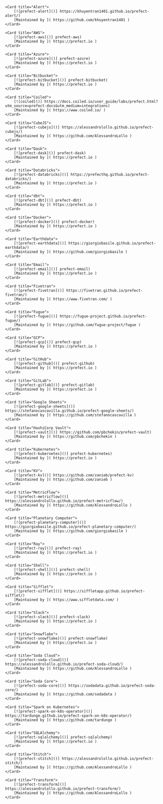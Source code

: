 
<!-- The code below is a jinja2 template that will be rendered by create_integrations_cards.py -->
<CardGroup cols={4}  className="text-center">

    <Card title="Alert">
        [![prefect-alert]()] https://khuyentran1401.github.io/prefect-alert/)
        [Maintained by ]( https://github.com/khuyentran1401 )
    </Card>

    <Card title="AWS">
        [![prefect-aws]()] prefect-aws)
        [Maintained by ]( https://prefect.io )
    </Card>

    <Card title="Azure">
        [![prefect-azure]()] prefect-azure)
        [Maintained by ]( https://prefect.io )
    </Card>

    <Card title="Bitbucket">
        [![prefect-bitbucket]()] prefect-bitbucket)
        [Maintained by ]( https://prefect.io )
    </Card>

    <Card title="Coiled">
        [![coiled]()] https://docs.coiled.io/user_guide/labs/prefect.html?utm_source=prefect-docs&utm_medium=integrations)
        [Maintained by ]( https://www.coiled.io/ )
    </Card>

    <Card title="CubeJS">
        [![prefect-cubejs]()] https://alessandrolollo.github.io/prefect-cubejs/)
        [Maintained by ]( https://github.com/AlessandroLollo )
    </Card>

    <Card title="Dask">
        [![prefect-dask]()] prefect-dask)
        [Maintained by ]( https://prefect.io )
    </Card>

    <Card title="Databricks">
        [![prefect-databricks]()] https://prefecthq.github.io/prefect-databricks/)
        [Maintained by ]( https://prefect.io )
    </Card>

    <Card title="dbt">
        [![prefect-dbt]()] prefect-dbt)
        [Maintained by ]( https://prefect.io )
    </Card>

    <Card title="Docker">
        [![prefect-docker]()] prefect-docker)
        [Maintained by ]( https://prefect.io )
    </Card>

    <Card title="Earthdata">
        [![prefect-earthdata]()] https://giorgiobasile.github.io/prefect-earthdata/)
        [Maintained by ]( https://github.com/giorgiobasile )
    </Card>

    <Card title="Email">
        [![prefect-email]()] prefect-email)
        [Maintained by ]( https://prefect.io )
    </Card>

    <Card title="Fivetran">
        [![prefect-fivetran]()] https://fivetran.github.io/prefect-fivetran/)
        [Maintained by ]( https://www.fivetran.com/ )
    </Card>

    <Card title="Fugue">
        [![prefect-fugue]()] https://fugue-project.github.io/prefect-fugue/)
        [Maintained by ]( https://github.com/fugue-project/fugue )
    </Card>

    <Card title="GCP">
        [![prefect-gcp]()] prefect-gcp)
        [Maintained by ]( https://prefect.io )
    </Card>

    <Card title="GitHub">
        [![prefect-github]()] prefect-github)
        [Maintained by ]( https://prefect.io )
    </Card>

    <Card title="GitLab">
        [![prefect-gitlab]()] prefect-gitlab)
        [Maintained by ]( https://prefect.io )
    </Card>

    <Card title="Google Sheets">
        [![prefect-google-sheets]()] https://stefanocascavilla.github.io/prefect-google-sheets/)
        [Maintained by ]( https://github.com/stefanocascavilla )
    </Card>

    <Card title="HashiCorp Vault">
        [![prefect-vault]()] https://github.com/pbchekin/prefect-vault)
        [Maintained by ]( https://github.com/pbchekin )
    </Card>

    <Card title="Kubernetes">
        [![prefect-kubernetes]()] prefect-kubernetes)
        [Maintained by ]( https://prefect.io )
    </Card>

    <Card title="KV">
        [![prefect-kv]()] https://github.com/zanieb/prefect-kv)
        [Maintained by ]( https://github.com/zanieb )
    </Card>

    <Card title="MetricFlow">
        [![prefect-metricflow]()] https://alessandrolollo.github.io/prefect-metricflow/)
        [Maintained by ]( https://github.com/AlessandroLollo )
    </Card>

    <Card title="Planetary Computer">
        [![prefect-planetary-computer]()] https://giorgiobasile.github.io/prefect-planetary-computer/)
        [Maintained by ]( https://github.com/giorgiobasile )
    </Card>

    <Card title="Ray">
        [![prefect-ray]()] prefect-ray)
        [Maintained by ]( https://prefect.io )
    </Card>

    <Card title="Shell">
        [![prefect-shell]()] prefect-shell)
        [Maintained by ]( https://prefect.io )
    </Card>

    <Card title="Sifflet">
        [![prefect-sifflet]()] https://siffletapp.github.io/prefect-sifflet/)
        [Maintained by ]( https://www.siffletdata.com/ )
    </Card>

    <Card title="Slack">
        [![prefect-slack]()] prefect-slack)
        [Maintained by ]( https://prefect.io )
    </Card>

    <Card title="Snowflake">
        [![prefect-snowflake]()] prefect-snowflake)
        [Maintained by ]( https://prefect.io )
    </Card>

    <Card title="Soda Cloud">
        [![prefect-soda-cloud]()] https://alessandrolollo.github.io/prefect-soda-cloud/)
        [Maintained by ]( https://github.com/AlessandroLollo )
    </Card>

    <Card title="Soda Core">
        [![prefect-soda-core]()] https://sodadata.github.io/prefect-soda-core/)
        [Maintained by ]( https://github.com/sodadata )
    </Card>

    <Card title="Spark on Kubernetes">
        [![prefect-spark-on-k8s-operator]()] https://tardunge.github.io/prefect-spark-on-k8s-operator/)
        [Maintained by ]( https://github.com/tardunge )
    </Card>

    <Card title="SQLAlchemy">
        [![prefect-sqlalchemy]()] prefect-sqlalchemy)
        [Maintained by ]( https://prefect.io )
    </Card>

    <Card title="Stitch">
        [![prefect-stitch]()] https://alessandrolollo.github.io/prefect-stitch/)
        [Maintained by ]( https://github.com/AlessandroLollo )
    </Card>

    <Card title="Transform">
        [![prefect-transform]()] https://alessandrolollo.github.io/prefect-transform/)
        [Maintained by ]( https://github.com/AlessandroLollo )
    </Card>

</CardGroup>
